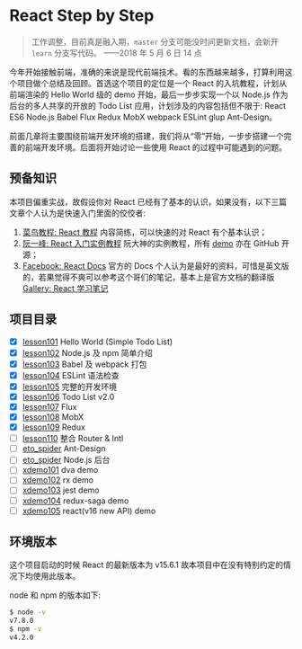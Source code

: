# React Step by Step

> 工作调整，目前真是融入期，`master` 分支可能没时间更新文档，会新开 `learn` 分支写代码。 ——2018 年 5 月 6 日 14 点

今年开始接触前端，准确的来说是现代前端技术。看的东西越来越多，打算利用这个项目做个总结及回顾。首选这个项目的定位是一个 React 的入坑教程，计划从前端渲染的 Hello World 级的 demo 开始，最后一步步实现一个以 Node.js 作为后台的多人共享的开放的 Todo List 应用，计划涉及的内容包括但不限于: React ES6 Node.js Babel Flux Redux MobX webpack ESLint glup Ant-Design。

前面几章将主要围绕前端开发环境的搭建，我们将从“零”开始，一步步搭建一个完善的前端开发环境。后面将开始讨论一些使用 React 的过程中可能遇到的问题。

## 预备知识

本项目偏重实战，故假设你对 React 已经有了基本的认识，如果没有，以下三篇文章个人认为是快速入门里面的佼佼者:

1.  [菜鸟教程: React 教程](http://www.runoob.com/react/react-tutorial.html) 内容简练，可以快速的对 React 有个基本认识；
2.  [阮一峰: React 入门实例教程](http://www.ruanyifeng.com/blog/2015/03/react.html) 阮大神的实例教程，所有 [demo](https://github.com/ruanyf/react-demos) 亦在 GitHub 开源；
3.  [Facebook: React Docs](https://facebook.github.io/react/docs/hello-world.html) 官方的 Docs 个人认为是最好的资料，可惜是英文版的，若果觉得不爽可以参考这个哥们的笔记，基本上是官方文档的翻译版 [Gallery: React 学习笔记](https://blog.gmem.cc/react-study-note)

## 项目目录

- [x] [lesson101](./lesson101) Hello World (Simple Todo List)
- [x] [lesson102](./lesson102) Node.js 及 npm 简单介绍
- [x] [lesson103](./lesson103) Babel 及 webpack 打包
- [x] [lesson104](./lesson104) ESLint 语法检查
- [x] [lesson105](./lesson105) 完整的开发环境
- [x] [lesson106](./lesson106) Todo List v2.0
- [x] [lesson107](./lesson107) Flux
- [x] [lesson108](./lesson108) MobX
- [x] [lesson109](./lesson109) Redux
- [ ] [lesson110](./lesson110) 整合 Router & Intl
- [ ] [eto_spider](https://github.com/Rainsho/eto_spider) Ant-Design
- [ ] [eto_spider](https://github.com/Rainsho/eto_spider) Node.js 后台
- [ ] [xdemo101](https://github.com/Rainsho/react_step_by_step/tree/learn/xdemo101) dva demo
- [ ] [xdemo102](https://github.com/Rainsho/react_step_by_step/tree/learn/xdemo102) rx demo
- [ ] [xdemo103](https://github.com/Rainsho/react_step_by_step/tree/learn/xdemo103) jest demo
- [ ] [xdemo104](https://github.com/Rainsho/react_step_by_step/tree/learn/xdemo104) redux-saga demo
- [ ] [xdemo105](https://github.com/Rainsho/react_step_by_step/tree/learn/xdemo105) react(v16 new API) demo

## 环境版本

这个项目启动的时候 React 的最新版本为 v15.6.1 故本项目中在没有特别约定的情况下均使用此版本。

node 和 npm 的版本如下:

```bash
$ node -v
v7.8.0
$ npm -v
v4.2.0
```
